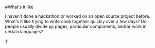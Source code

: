 #What's it like

I haven't done a hackathon or worked on an open source project before. What's it like trying to write code together quickly over a few days? Do people usually divide up pages, particular components, and/or work in certain languages? 

:question: 